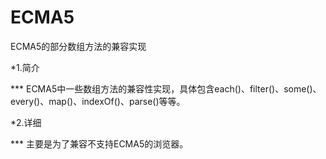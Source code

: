 ECMA5
=====

ECMA5的部分数组方法的兼容实现

*1.简介

*** ECMA5中一些数组方法的兼容性实现，具体包含each()、filter()、some()、every()、map()、indexOf()、parse()等等。

*2.详细

*** 主要是为了兼容不支持ECMA5的浏览器。
